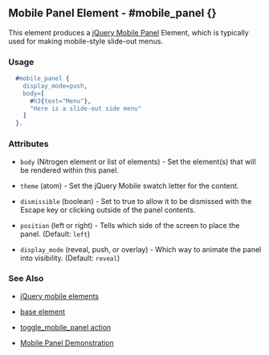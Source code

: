 <!-- dash: #mobile_panel | Element | ###:Section -->


## Mobile Panel Element - #mobile_panel {}

  This element produces a
  [jQuery Mobile Panel](http://view.jquerymobile.com/1.3.1/dist/demos/widgets/panels/)
  Element, which is typically used for making mobile-style slide-out menus.

### Usage

```erlang
  #mobile_panel {
    display_mode=push,
    body=[
      #h3{text="Menu"},
      "Here is a slide-out side menu"
    ]
  }.

```

### Attributes

   * `body` (Nitrogen element or list of elements) - Set the element(s) that
    will be rendered within this panel.

   * `theme` (atom) - Set the jQuery Mobile swatch letter for the content.

   * `dismissible` (boolean) - Set to true to allow it to be dismissed with
    the Escape key or clicking outside of the panel contents.

   * `position` (left or right) - Tells which side of the screen to place
    the panel. (Default: `left`)

   * `display_mode` (reveal, push, or overlay) - Which way to animate the
    panel into visibility. (Default: `reveal`)

### See Also

 *  [jQuery mobile elements](./jquery_mobile.md)

 *  [base element](./element_base.md)

 *  [toggle_mobile_panel action](toggle_mobile_panel.md)

 *  [Mobile Panel Demonstration](http://nitrogenproject.com/demos/mobile_panel)
